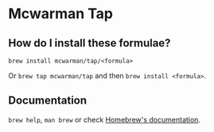# Mcwarman Tap

## How do I install these formulae?

`brew install mcwarman/tap/<formula>`

Or `brew tap mcwarman/tap` and then `brew install <formula>`.

## Documentation

`brew help`, `man brew` or check [Homebrew's documentation](https://docs.brew.sh).
